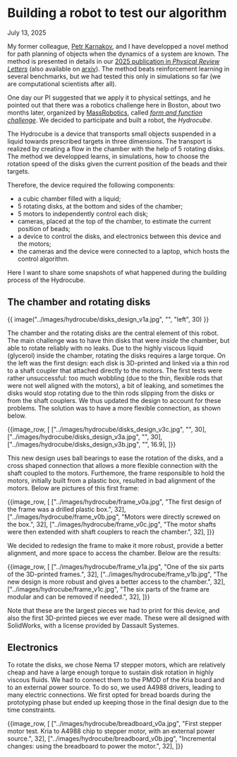 # Building a robot to test our algorithm

July 13, 2025

My former colleague, [Petr Karnakov](https://pkarnakov.com/), and I have developped a novel method for path planning of objects when the dynamics of a system are known.
The method is presented in details in our [2025 publication in _Physical Review Letters_](https://doi.org/10.1103/PhysRevLett.134.044001) (also available on [arxiv](https://doi.org/10.48550/arXiv.2506.15902)).
The method beats reinforcement learning in several benchmarks, but we had tested this only in simulations so far (we are computational scientists after all).

One day our PI suggested that we apply it to physical settings, and he pointed out that there was a robotics challenge here in Boston, about two months later, organized by [MassRobotics](https://www.massrobotics.org/), called [_form and function challenge_](https://www.massrobotics.org/form-function-challenge/).
We decided to participate and built a robot, the _Hydrocube_.

The Hydrocube is a device that transports small objects suspended in a liquid towards prescribed targets in three dimensions.
The transport is realized by creating a flow in the chamber with the help of 5 rotating disks.
The method we developped learns, in simulations, how to choose the rotation speed of the disks given the current position of the beads and their targets.

Therefore, the device required the following components:

* a cubic chamber filled with a liquid;
* 5 rotating disks, at the bottom and sides of the chamber;
* 5 motors to independently control each disk;
* cameras, placed at the top of the chamber, to estimate the current position of beads;
* a device to control the disks, and electronics between this device and the motors;
* the cameras and the device were connected to a laptop, which hosts the control algorithm.

Here I want to share some snapshots of what happened during the building process of the Hydrocube.

## The chamber and rotating disks

{{ image("../images/hydrocube/disks_design_v1a.jpg", "", "left", 30) }}

The chamber and the rotating disks are the central element of this robot.
The main challenge was to have thin disks that were _inside_ the chamber, but able to rotate reliably with no leaks.
Due to the highly viscous liquid (glycerol) inside the chamber, rotating the disks requires a large torque.
On the left was the first design: each disk is 3D-printed and linked via a thin rod to a shaft coupler that attached directly to the motors. 
The first tests were rather unsuccessful: too much wobbling (due to the thin, flexible rods that were not well aligned with the motors), a bit of leaking, and sometimes the disks would stop rotating due to the thin rods slipping from the disks or from the shaft couplers.
We thus updated the design to account for these problems.
The solution was to have a more flexible connection, as shown below.

{{image_row, [
  ["../images/hydrocube/disks_design_v3c.jpg", "", 30],
  ["../images/hydrocube/disks_design_v3a.jpg", "", 30],
  ["../images/hydrocube/disks_design_v3b.jpg", "", 16.9],
]}}

This new design uses ball bearings to ease the rotation of the disks, and a cross shaped connection that allows a more flexible connection with the shaft coupled to the motors.
Furthemore, the frame responsible to hold the motors, initially built from a plastic box, resulted in bad alignment of the motors.
Below are pictures of this first frame:

{{image_row, [
  ["../images/hydrocube/frame_v0a.jpg", "The first design of the frame was a drilled plastic box.", 32],
  ["../images/hydrocube/frame_v0b.jpg", "Motors were directly screwed on the box.", 32],
  ["../images/hydrocube/frame_v0c.jpg", "The motor shafts were then extended with shaft couplers to reach the chamber.", 32],
]}}

We decided to redesign the frame to make it more robust, provide a better alignment, and more space to access the chamber.
Below are the results:

{{image_row, [
  ["../images/hydrocube/frame_v1a.jpg", "One of the six parts of the 3D-printed frames.", 32],
  ["../images/hydrocube/frame_v1b.jpg", "The new design is more robust and gives a better access to the chamber.", 32],
  ["../images/hydrocube/frame_v1c.jpg", "The six parts of the frame are modular and can be removed if needed.", 32],
]}}

Note that these are the largest pieces we had to print for this device, and also the first 3D-printed pieces we ever made.
These were all designed with SolidWorks, with a license provided by Dassault Systemes.

## Electronics

To rotate the disks, we chose Nema 17 stepper motors, which are relatively cheap and have a large enough torque to sustain disk rotation in highly viscous fluids.
We had to connect them to the PMOD of the Kria board and to an external power source.
To do so, we used A4988 drivers, leading to many electric connections.
We first opted for bread boards during the prototyping phase but ended up keeping those in the final design due to the time constraints.

{{image_row, [
  ["../images/hydrocube/breadboard_v0a.jpg", "First stepper motor test. Kria to A4988 chip to stepper motor, with an external power source.", 32],
  ["../images/hydrocube/breadboard_v0b.jpg", "Incremental changes: using the breadboard to power the motor.", 32],
]}}

